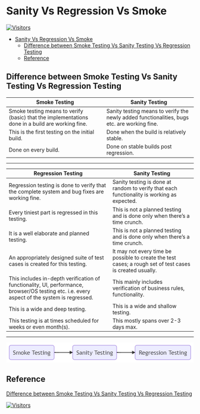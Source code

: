 # Sanity Vs Regression Vs Smoke

[![Visitors](https://api.visitorbadge.io/api/visitors?path=aasisodiya.general.se.sanityvssmoke&labelColor=%23ffa500&countColor=%23263759&labelStyle=upper)](https://visitorbadge.io/status?path=aasisodiya.general.se.sanityvssmoke)

- [Sanity Vs Regression Vs Smoke](#sanity-vs-regression-vs-smoke)
  - [Difference between Smoke Testing Vs Sanity Testing Vs Regression Testing](#difference-between-smoke-testing-vs-sanity-testing-vs-regression-testing)
  - [Reference](#reference)

## Difference between Smoke Testing Vs Sanity Testing Vs Regression Testing

|Smoke Testing|Sanity Testing|
|-|-|
|Smoke testing means to verify (basic) that the implementations done in a build are working fine.|Sanity testing means to verify the newly added functionalities, bugs etc. are working fine.|
|This is the first testing on the initial build.|Done when the build is relatively stable.|
|Done on every build.|Done on stable builds post regression.|

---

|Regression Testing|Sanity Testing|
|-|-|
|Regression testing is done to verify that the complete system and bug fixes are working fine.|Sanity testing is done at random to verify that each functionality is working as expected.|
|Every tiniest part is regressed in this testing.|This is not a planned testing and is done only when there’s a time crunch.|
|It is a well elaborate and planned testing.|This is not a planned testing and is done only when there’s a time crunch.|
|An appropriately designed suite of test cases is created for this testing.|It may not every time be possible to create the test cases; a rough set of test cases is created usually.|
|This includes in-depth verification of functionality, UI, performance, browser/OS testing etc. i.e. every aspect of the system is regressed.|This mainly includes verification of business rules, functionality.|
|This is a wide and deep testing.|This is a wide and shallow testing.|
|This testing is at times scheduled for weeks or even month(s).|This mostly spans over 2-3 days max.|

---

![Testing Flow](graph.png)

## Reference

[Difference between Smoke Testing Vs Sanity Testing Vs Regression Testing](https://www.softwaretestinghelp.com/smoke-testing-and-sanity-testing-difference/)

[![Visitors](https://api.visitorbadge.io/api/visitors?path=aasisodiya.general&label=aasisodiya/general&labelColor=%23ffa500&countColor=%23263759&labelStyle=upper)](https://visitorbadge.io/status?path=aasisodiya.general)
